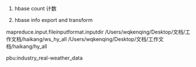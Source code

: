 1. hbase count 计数

2. hbase info export and transform



mapreduce.input.fileinputformat.inputdir
/Users/wqkenqing/Desktop/文档/工作文档/haikang/ws_hy_all
/Users/wqkenqing/Desktop/文档/工作文档/haikang/hy_all


pbu:industry_real-weather_data
